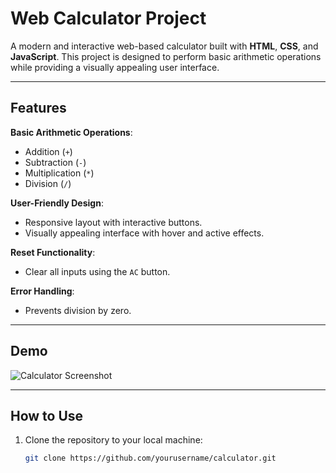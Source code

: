 # Web Calculator Project

A modern and interactive web-based calculator built with **HTML**, **CSS**, and **JavaScript**. This project is designed to perform basic arithmetic operations while providing a visually appealing user interface.

---

## Features

 **Basic Arithmetic Operations**:
  - Addition (`+`)
  - Subtraction (`-`)
  - Multiplication (`*`)
  - Division (`/`)

 **User-Friendly Design**:
  - Responsive layout with interactive buttons.
  - Visually appealing interface with hover and active effects.

 **Reset Functionality**:
  - Clear all inputs using the `AC` button.

 **Error Handling**:
  - Prevents division by zero.

---

## Demo

![Calculator Screenshot](https://via.placeholder.com/800x400) 

---

## How to Use

1. Clone the repository to your local machine:
   ```bash
   git clone https://github.com/yourusername/calculator.git
